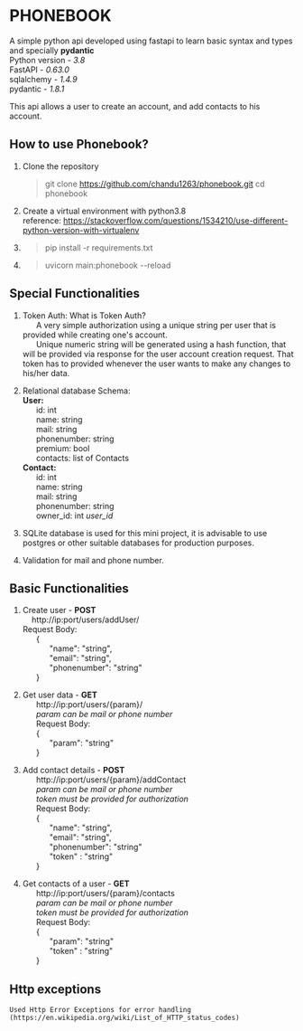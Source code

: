 # PHONEBOOK
A simple python api developed using fastapi to learn basic syntax and types and specially **pydantic** \
Python version - *3.8* \
FastAPI - *0.63.0* \
sqlalchemy - *1.4.9* \
pydantic - *1.8.1*  

This api allows a user to create an account, and add contacts to his account.

## How to use Phonebook?
1. Clone the repository 
    > git clone https://github.com/chandu1263/phonebook.git
    > cd phonebook
1. Create a virtual environment with python3.8 \
reference: https://stackoverflow.com/questions/1534210/use-different-python-version-with-virtualenv
1. > pip install -r requirements.txt
1. > uvicorn main:phonebook --reload


## Special Functionalities

1. Token Auth:
    What is Token Auth? \
        &nbsp;&nbsp;&nbsp;&nbsp;&nbsp;&nbsp;A very simple authorization using a unique string per user that is provided while creating one's account. \
    &nbsp;&nbsp;&nbsp;&nbsp;&nbsp;&nbsp;Unique numeric string will be generated using a hash function, that will be provided via response for the user account creation request.
    That token has to provided whenever the user wants to make any changes to his/her data.

2. Relational database Schema: \
    __User:__ \
        &nbsp;&nbsp;&nbsp;&nbsp;&nbsp;&nbsp;id: int \
        &nbsp;&nbsp;&nbsp;&nbsp;&nbsp;&nbsp;name: string \
        &nbsp;&nbsp;&nbsp;&nbsp;&nbsp;&nbsp;mail: string \
        &nbsp;&nbsp;&nbsp;&nbsp;&nbsp;&nbsp;phonenumber: string \
        &nbsp;&nbsp;&nbsp;&nbsp;&nbsp;&nbsp;premium: bool \
        &nbsp;&nbsp;&nbsp;&nbsp;&nbsp;&nbsp;contacts: list of Contacts \
    __Contact:__ \
        &nbsp;&nbsp;&nbsp;&nbsp;&nbsp;&nbsp;id: int \
        &nbsp;&nbsp;&nbsp;&nbsp;&nbsp;&nbsp;name: string \
        &nbsp;&nbsp;&nbsp;&nbsp;&nbsp;&nbsp;mail: string \
        &nbsp;&nbsp;&nbsp;&nbsp;&nbsp;&nbsp;phonenumber: string \
        &nbsp;&nbsp;&nbsp;&nbsp;&nbsp;&nbsp;owner_id: int *user_id* 

3. SQLite database is used for this mini project, it is advisable to use postgres or other suitable databases for production purposes.

4. Validation for mail and phone number.

## Basic Functionalities

1. Create user - **POST** \
    &nbsp;&nbsp;&nbsp; http://ip:port/users/addUser/ \
    Request Body: \
        &nbsp;&nbsp;&nbsp;&nbsp;&nbsp;&nbsp;{\
            &nbsp;&nbsp;&nbsp;&nbsp;&nbsp;&nbsp;&nbsp;&nbsp;&nbsp;&nbsp;&nbsp;&nbsp;"name": "string",\
            &nbsp;&nbsp;&nbsp;&nbsp;&nbsp;&nbsp;&nbsp;&nbsp;&nbsp;&nbsp;&nbsp;&nbsp;"email": "string",\
            &nbsp;&nbsp;&nbsp;&nbsp;&nbsp;&nbsp;&nbsp;&nbsp;&nbsp;&nbsp;&nbsp;&nbsp;"phonenumber": "string"\
        &nbsp;&nbsp;&nbsp;&nbsp;&nbsp;&nbsp;}

2. Get user data - **GET** \
    &nbsp;&nbsp;&nbsp;&nbsp;&nbsp;&nbsp;http://ip:port/users/{param}/ \
    &nbsp;&nbsp;&nbsp;&nbsp;&nbsp;&nbsp;*param can be mail or phone number* \
    &nbsp;&nbsp;&nbsp;&nbsp;&nbsp;&nbsp;Request Body: \
        &nbsp;&nbsp;&nbsp;&nbsp;&nbsp;&nbsp;{ \
            &nbsp;&nbsp;&nbsp;&nbsp;&nbsp;&nbsp;&nbsp;&nbsp;&nbsp;&nbsp;&nbsp;&nbsp;"param": "string" \
        &nbsp;&nbsp;&nbsp;&nbsp;&nbsp;&nbsp;}

3. Add contact details - **POST** \
    &nbsp;&nbsp;&nbsp;&nbsp;&nbsp;&nbsp;http://ip:port/users/{param}/addContact \
    &nbsp;&nbsp;&nbsp;&nbsp;&nbsp;&nbsp;*param can be mail or phone number* \
    &nbsp;&nbsp;&nbsp;&nbsp;&nbsp;&nbsp;*token must be provided for authorization* \
    &nbsp;&nbsp;&nbsp;&nbsp;&nbsp;&nbsp;Request Body: \
    &nbsp;&nbsp;&nbsp;&nbsp;&nbsp;&nbsp;{ \
        &nbsp;&nbsp;&nbsp;&nbsp;&nbsp;&nbsp;&nbsp;&nbsp;&nbsp;&nbsp;&nbsp;&nbsp;"name": "string", \
        &nbsp;&nbsp;&nbsp;&nbsp;&nbsp;&nbsp;&nbsp;&nbsp;&nbsp;&nbsp;&nbsp;&nbsp;"email": "string", \
        &nbsp;&nbsp;&nbsp;&nbsp;&nbsp;&nbsp;&nbsp;&nbsp;&nbsp;&nbsp;&nbsp;&nbsp;"phonenumber": "string" \
        &nbsp;&nbsp;&nbsp;&nbsp;&nbsp;&nbsp;&nbsp;&nbsp;&nbsp;&nbsp;&nbsp;&nbsp;"token" : "string" \
    &nbsp;&nbsp;&nbsp;&nbsp;&nbsp;&nbsp;}

4. Get contacts of a user - **GET** \
    &nbsp;&nbsp;&nbsp;&nbsp;&nbsp;&nbsp;http://ip:port/users/{param}/contacts \
    &nbsp;&nbsp;&nbsp;&nbsp;&nbsp;&nbsp;*param can be mail or phone number* \
    &nbsp;&nbsp;&nbsp;&nbsp;&nbsp;&nbsp;*token must be provided for authorization* \
    &nbsp;&nbsp;&nbsp;&nbsp;&nbsp;&nbsp;Request Body: \
        &nbsp;&nbsp;&nbsp;&nbsp;&nbsp;&nbsp;{ \
            &nbsp;&nbsp;&nbsp;&nbsp;&nbsp;&nbsp;&nbsp;&nbsp;&nbsp;&nbsp;&nbsp;&nbsp;"param": "string" \
            &nbsp;&nbsp;&nbsp;&nbsp;&nbsp;&nbsp;&nbsp;&nbsp;&nbsp;&nbsp;&nbsp;&nbsp;"token" : "string" \
        &nbsp;&nbsp;&nbsp;&nbsp;&nbsp;&nbsp;}

## Http exceptions

    Used Http Error Exceptions for error handling
    (https://en.wikipedia.org/wiki/List_of_HTTP_status_codes)


